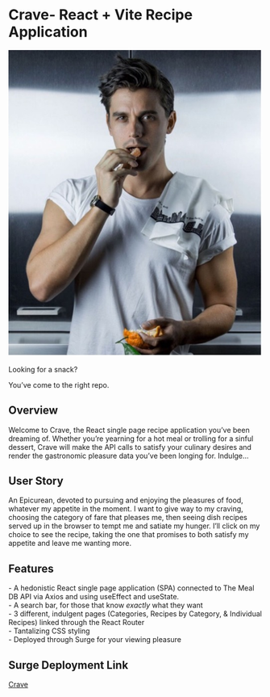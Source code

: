# Crave- React + Vite Recipe Application

<img src="./src/assets/ChefAntoni.jpg">

Looking for a snack?

You’ve come to the right repo.  

<h2>Overview</h2>
Welcome to Crave, the React single page recipe application you’ve been dreaming of.  Whether you’re yearning for a hot meal or trolling for a sinful dessert, Crave will make the API calls to satisfy your culinary desires and render the gastronomic pleasure data you’ve been longing for. Indulge…

<h2>User Story</h2>
An Epicurean, devoted to pursuing and enjoying the pleasures of food, whatever my appetite in the moment.  I want to give way to my craving, choosing the category of fare that pleases me, then seeing dish recipes served up in the browser to tempt me and satiate my hunger.  I’ll click on my choice to see the recipe, taking the one that promises to both satisfy my appetite and leave me wanting more.

<h2>Features</h2>
- A hedonistic React single page application (SPA) connected to The Meal DB API via Axios and using useEffect and useState.<br>
- A search bar, for those that know <i>exactly</i> what they want <br>
- 3 different, indulgent pages (Categories, Recipes by Category, & Individual Recipes) linked through the React Router<br>
- Tantalizing CSS styling<br>
- Deployed through Surge for your viewing pleasure<br>

<h2>Surge Deployment Link</h2>
<a href="https://INSERTCRAVEDOMAIN.surge.sh">Crave</a>